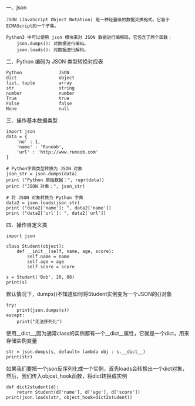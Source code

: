 一、json

	JSON (JavaScript Object Notation) 是一种轻量级的数据交换格式。它基于ECMAScript的一个子集。
	
	Python3 中可以使用 json 模块来对 JSON 数据进行编解码，它包含了两个函数：
		json.dumps(): 对数据进行编码。
		json.loads(): 对数据进行解码。
	
二、Python 编码为 JSON 类型转换对应表
	
	Python			    JSON
	dict				object
	list, tuple		    array
	str				    string
	number			    number
	True				true
	False				false
	None				null


三、操作基本数据类型

	import json
	data = {
	    'no' : 1,
	    'name' : 'Runoob',
	    'url' : 'http://www.runoob.com'
	}
	
	# Python字典类型转换为 JSON 对象
	json_str = json.dumps(data)
	print ("Python 原始数据：", repr(data))
	print ("JSON 对象：", json_str)
	
	# 将 JSON 对象转换为 Python 字典
	data2 = json.loads(json_str)
	print ("data2['name']: ", data2['name'])
	print ("data2['url']: ", data2['url'])

四、操作自定义类

    import json

    class Student(object):
        def __init__(self, name, age, score):
            self.name = name
            self.age = age
            self.score = score

    s = Student('Bob', 20, 88)
    print(s)

默认情况下，dumps()不知道如何将Student实例变为一个JSON的{}对象

    try:
        print(json.dumps(s))
    except:
        print("无法序列化")

使用__dict__,因为通常class的实例都有一个__dict__属性，它就是一个dict，用来存储实例变量

    str = json.dumps(s, default= lambda obj : s.__dict__)
    print(str)

如果我们要把一个json反序列化成一个实例，首先loads会转换出一个dict对象，然后，我们传入objcet_hook函数，将dict转换成实例

    def dict2student(d):
        return Student(d['name'], d['age'], d['score'])
    print(json.loads(str, object_hook=dict2student))
